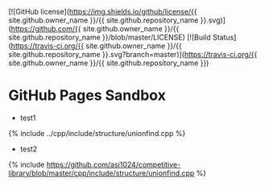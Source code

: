 [![GitHub license](https://img.shields.io/github/license/{{ site.github.owner_name }}/{{ site.github.repository_name }}.svg)](https://github.com/{{ site.github.owner_name }}/{{ site.github.repository_name }}/blob/master/LICENSE)
[![Build Status](https://travis-ci.org/{{ site.github.owner_name }}/{{ site.github.repository_name }}.svg?branch=master)](https://travis-ci.org/{{ site.github.owner_name }}/{{ site.github.repository_name }})

# GitHub Pages Sandbox

- test1

{% include ../cpp/include/structure/unionfind.cpp %}

- test2

{% include https://github.com/asi1024/competitive-library/blob/master/cpp/include/structure/unionfind.cpp %}
